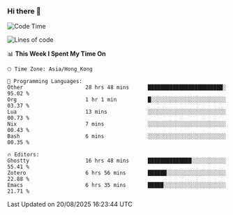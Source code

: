 ### Hi there 👋

<!--
**nicehiro/nicehiro** is a ✨ _special_ ✨ repository because its `README.md` (this file) appears on your GitHub profile.

Here are some ideas to get you started:

- 🔭 I’m currently working on ...
- 🌱 I’m currently learning ...
- 👯 I’m looking to collaborate on ...
- 🤔 I’m looking for help with ...
- 💬 Ask me about ...
- 📫 How to reach me: ...
- 😄 Pronouns: ...
- ⚡ Fun fact: ...
-->

<!--START_SECTION:waka-->
![Code Time](http://img.shields.io/badge/Code%20Time-919%20hrs%2018%20mins-blue)

![Lines of code](https://img.shields.io/badge/From%20Hello%20World%20I%27ve%20Written-1.7%20million%20lines%20of%20code-blue)

📊 **This Week I Spent My Time On** 

```text
🕑︎ Time Zone: Asia/Hong_Kong

💬 Programming Languages: 
Other                    28 hrs 48 mins      ████████████████████████░   95.02 % 
Org                      1 hr 1 min          █░░░░░░░░░░░░░░░░░░░░░░░░   03.37 % 
Lua                      13 mins             ░░░░░░░░░░░░░░░░░░░░░░░░░   00.73 % 
Nix                      7 mins              ░░░░░░░░░░░░░░░░░░░░░░░░░   00.43 % 
Bash                     6 mins              ░░░░░░░░░░░░░░░░░░░░░░░░░   00.35 % 

🔥 Editors: 
Ghostty                  16 hrs 48 mins      ██████████████░░░░░░░░░░░   55.41 % 
Zotero                   6 hrs 56 mins       ██████░░░░░░░░░░░░░░░░░░░   22.88 % 
Emacs                    6 hrs 35 mins       █████░░░░░░░░░░░░░░░░░░░░   21.71 % 
```


 Last Updated on 20/08/2025 16:23:44 UTC
<!--END_SECTION:waka-->
